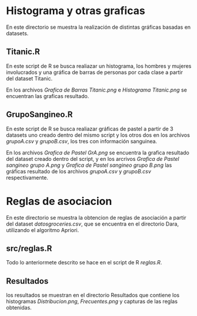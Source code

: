 # Histograma y otras graficas

En este directorio se muestra la realización de distintas gráficas basadas en datasets.

## Titanic.R

En este script de R se busca realiazar un histograma, los hombres y mujeres
involucrados y una gráfica de barras de personas por cada clase a partir
del dataset Titanic.

En los archivos *Grafica de Barras Titanic.png* e *Histograma Titanic.png* se
encuentran las graficas resultado.

## GrupoSangineo.R

En este script de R se busca realiazar gráficas de pastel a partir de 3 datasets
uno creado dentro del mismo script y los otros dos en los archivos *grupoA.csv*
y *grupoB.csv*, los tres con información sanguinea.

En los archivos *Grafica de Pastel GrA.png* se encuentra la grafica resultado
del dataset creado dentro del script, y en los arcrivos *Grafica de Pastel sangineo grupo A.png*
y *Grafica de Pastel sangineo grupo B.png* las gráficas resultado de los archivos
*grupoA.csv* y *grupoB.csv* respectivamente.

# Reglas de asociacion

En este directorio se muestra la obtencion de reglas de asociación a partir del 
dataset *datosgroceries.csv*, que se encuentra en el directorio Dara, utilizando 
el algoritmo Apriori. 

## src/reglas.R

Todo lo anteriormete descrito se hace en el script de R *reglas.R*.

## Resultados

los resultados se muestran en el directorio Resultados que contiene los histogramas
*Distribucion.png*, *Frecuentes.png* y capturas de las reglas obtenidas.
